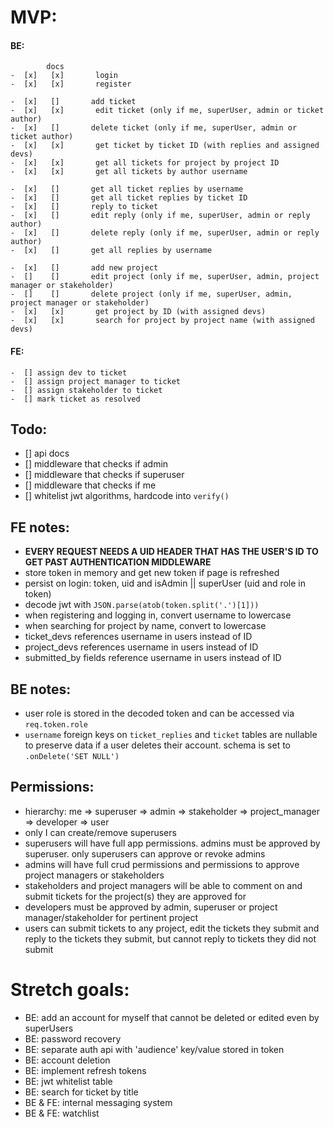 # MVP:

#### BE:

            docs
    -  [x]   [x]       login
    -  [x]   [x]       register

    -  [x]   []       add ticket
    -  [x]   [x]       edit ticket (only if me, superUser, admin or ticket author)
    -  [x]   []       delete ticket (only if me, superUser, admin or ticket author)
    -  [x]   [x]       get ticket by ticket ID (with replies and assigned devs)
    -  [x]   [x]       get all tickets for project by project ID
    -  [x]   [x]       get all tickets by author username

    -  [x]   []       get all ticket replies by username
    -  [x]   []       get all ticket replies by ticket ID
    -  [x]   []       reply to ticket
    -  [x]   []       edit reply (only if me, superUser, admin or reply author)
    -  [x]   []       delete reply (only if me, superUser, admin or reply author)
    -  [x]   []       get all replies by username

    -  [x]   []       add new project
    -  []    []       edit project (only if me, superUser, admin, project manager or stakeholder)
    -  []    []       delete project (only if me, superUser, admin, project manager or stakeholder)
    -  [x]   [x]       get project by ID (with assigned devs)
    -  [x]   [x]       search for project by project name (with assigned devs)

#### FE:

    -  [] assign dev to ticket
    -  [] assign project manager to ticket
    -  [] assign stakeholder to ticket
    -  [] mark ticket as resolved

## Todo:

-  [] api docs
-  [] middleware that checks if admin
-  [] middleware that checks if superuser
-  [] middleware that checks if me
-  [] whitelist jwt algorithms, hardcode into `verify()`

## FE notes:

-  **EVERY REQUEST NEEDS A UID HEADER THAT HAS THE USER'S ID TO GET PAST AUTHENTICATION MIDDLEWARE**
-  store token in memory and get new token if page is refreshed
-  persist on login: token, uid and isAdmin || superUser (uid and role in token)
-  decode jwt with `JSON.parse(atob(token.split('.')[1]))`
-  when registering and logging in, convert username to lowercase
-  when searching for project by name, convert to lowercase
-  ticket_devs references username in users instead of ID
-  project_devs references username in users instead of ID
-  submitted_by fields reference username in users instead of ID

## BE notes:

-  user role is stored in the decoded token and can be accessed via `req.token.role`
-  `username` foreign keys on `ticket_replies` and `ticket` tables are nullable to preserve data if a user deletes their account. schema is set to `.onDelete('SET NULL')`

## Permissions:

-  hierarchy: me => superuser => admin => stakeholder => project_manager => developer => user
-  only I can create/remove superusers
-  superusers will have full app permissions. admins must be approved by superuser. only superusers can approve or revoke admins
-  admins will have full crud permissions and permissions to approve project managers or stakeholders
-  stakeholders and project managers will be able to comment on and submit tickets for the project(s) they are approved for
-  developers must be approved by admin, superuser or project manager/stakeholder for pertinent project
-  users can submit tickets to any project, edit the tickets they submit and reply to the tickets they submit, but cannot reply to tickets they did not submit

# Stretch goals:

-  BE: add an account for myself that cannot be deleted or edited even by superUsers
-  BE: password recovery
-  BE: separate auth api with 'audience' key/value stored in token
-  BE: account deletion
-  BE: implement refresh tokens
-  BE: jwt whitelist table
-  BE: search for ticket by title
-  BE & FE: internal messaging system
-  BE & FE: watchlist
